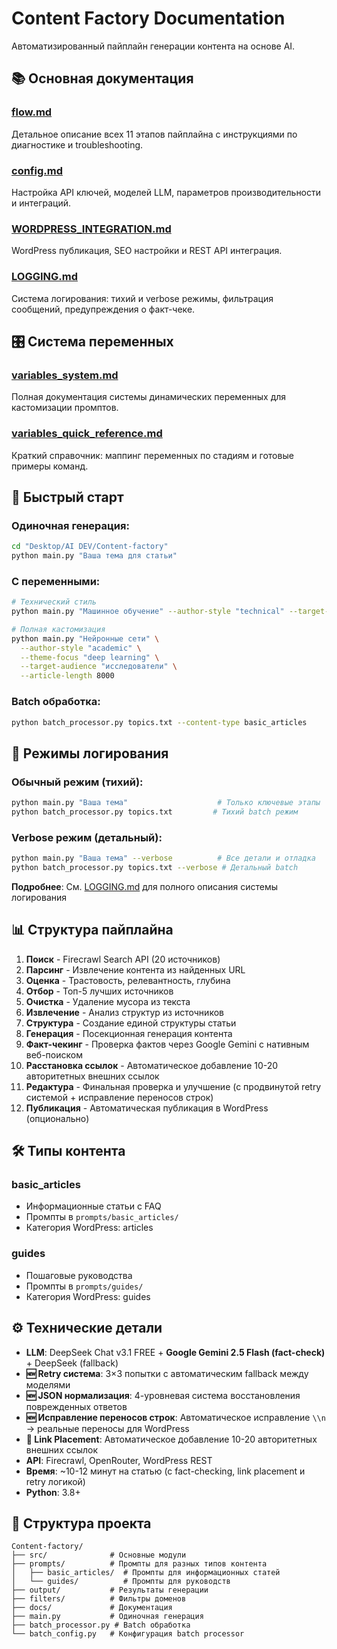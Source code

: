 # Content Factory Documentation

Автоматизированный пайплайн генерации контента на основе AI.

## 📚 Основная документация

### [flow.md](flow.md)
Детальное описание всех 11 этапов пайплайна с инструкциями по диагностике и troubleshooting.

### [config.md](config.md)
Настройка API ключей, моделей LLM, параметров производительности и интеграций.

### [WORDPRESS_INTEGRATION.md](WORDPRESS_INTEGRATION.md)
WordPress публикация, SEO настройки и REST API интеграция.

### [LOGGING.md](LOGGING.md)
Система логирования: тихий и verbose режимы, фильтрация сообщений, предупреждения о факт-чеке.

## 🎛 Система переменных

### [variables_system.md](variables_system.md)
Полная документация системы динамических переменных для кастомизации промптов.

### [variables_quick_reference.md](variables_quick_reference.md)
Краткий справочник: маппинг переменных по стадиям и готовые примеры команд.

## 🎯 Быстрый старт

### Одиночная генерация:
```bash
cd "Desktop/AI DEV/Content-factory"
python main.py "Ваша тема для статьи"
```

### С переменными:
```bash
# Технический стиль
python main.py "Машинное обучение" --author-style "technical" --target-audience "разработчики"

# Полная кастомизация
python main.py "Нейронные сети" \
  --author-style "academic" \
  --theme-focus "deep learning" \
  --target-audience "исследователи" \
  --article-length 8000
```

### Batch обработка:
```bash
python batch_processor.py topics.txt --content-type basic_articles
```

## 🔧 Режимы логирования

### Обычный режим (тихий):
```bash
python main.py "Ваша тема"                    # Только ключевые этапы
python batch_processor.py topics.txt         # Тихий batch режим
```

### Verbose режим (детальный):
```bash
python main.py "Ваша тема" --verbose          # Все детали и отладка
python batch_processor.py topics.txt --verbose # Детальный batch
```

**Подробнее**: См. [LOGGING.md](LOGGING.md) для полного описания системы логирования

## 📊 Структура пайплайна

1. **Поиск** - Firecrawl Search API (20 источников)
2. **Парсинг** - Извлечение контента из найденных URL
3. **Оценка** - Трастовость, релевантность, глубина
4. **Отбор** - Топ-5 лучших источников
5. **Очистка** - Удаление мусора из текста
6. **Извлечение** - Анализ структур из источников
7. **Структура** - Создание единой структуры статьи
8. **Генерация** - Посекционная генерация контента
9. **Факт-чекинг** - Проверка фактов через Google Gemini с нативным веб-поиском
10. **Расстановка ссылок** - Автоматическое добавление 10-20 авторитетных внешних ссылок
11. **Редактура** - Финальная проверка и улучшение (с продвинутой retry системой + исправление переносов строк)
12. **Публикация** - Автоматическая публикация в WordPress (опционально)

## 🛠 Типы контента

### basic_articles
- Информационные статьи с FAQ
- Промпты в `prompts/basic_articles/`
- Категория WordPress: articles

### guides
- Пошаговые руководства
- Промпты в `prompts/guides/`
- Категория WordPress: guides

## ⚙️ Технические детали

- **LLM**: DeepSeek Chat v3.1 FREE + **Google Gemini 2.5 Flash (fact-check)** + DeepSeek (fallback)
- **🆕 Retry система**: 3×3 попытки с автоматическим fallback между моделями
- **🆕 JSON нормализация**: 4-уровневая система восстановления поврежденных ответов
- **🆕 Исправление переносов строк**: Автоматическое исправление `\\n` → реальные переносы для WordPress
- **🔗 Link Placement**: Автоматическое добавление 10-20 авторитетных внешних ссылок
- **API**: Firecrawl, OpenRouter, WordPress REST
- **Время**: ~10-12 минут на статью (с fact-checking, link placement и retry логикой)
- **Python**: 3.8+

## 📁 Структура проекта

```
Content-factory/
├── src/              # Основные модули
├── prompts/          # Промпты для разных типов контента
│   ├── basic_articles/  # Промпты для информационных статей
│   └── guides/          # Промпты для руководств
├── output/           # Результаты генерации
├── filters/          # Фильтры доменов
├── docs/             # Документация
├── main.py           # Одиночная генерация
├── batch_processor.py # Batch обработка
└── batch_config.py   # Конфигурация batch processor
```